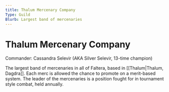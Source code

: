 ```yaml
---
title: Thalum Mercenary Company
Type: Guild
Blurb: Largest band of mercenaries
---
```

# Thalum Mercenary Company
Commander: Cassandra Selevir (AKA Silver Selevir, 13-time champion)

The largest band of mercenaries in all of Faltera, based in [[Thalum|Thalum, Dagdra]]. Each merc is allowed the chance to promote on a merit-based system. The leader of the mercenaries is a position fought for in tournament style combat, held annually.